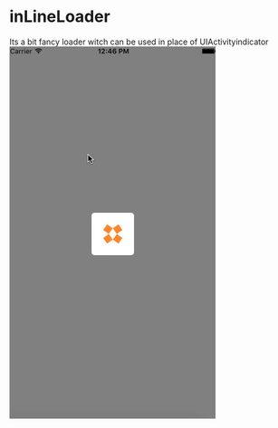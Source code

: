# inLineLoader
Its a bit fancy loader witch can be used in place of UIActivityindicator
![alt tag](https://github.com/jshivam/inLineLoader/blob/master/loader.gif)
